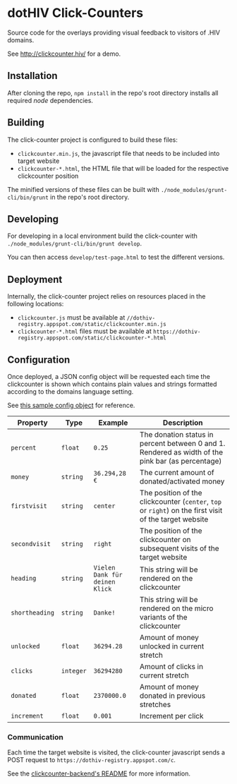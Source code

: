 # dotHIV Click-Counters

Source code for the overlays providing visual feedback to visitors of .HIV domains.

See http://clickcounter.hiv/ for a demo.

## Installation

After cloning the repo, `npm install` in the repo's root directory installs all required *node* dependencies.

## Building

The click-counter project is configured to build these files:
 - `clickcounter.min.js`, the javascript file that needs to be included into target website
 - `clickcounter-*.html`, the HTML file that will be loaded for the respective clickcounter position

The minified versions of these files can be built with `./node_modules/grunt-cli/bin/grunt` in the repo's root directory.

## Developing

For developing in a local environment build the click-counter with `./node_modules/grunt-cli/bin/grunt develop`.

You can then access `develop/test-page.html` to test the different versions.

## Deployment

Internally, the click-counter project relies on resources placed in the following locations:
 - `clickcounter.js` must be available at `//dothiv-registry.appspot.com/static/clickcounter.min.js`
 - `clickcounter-*.html` files must be available at `https://dothiv-registry.appspot.com/static/clickcounter-*.html`

## Configuration

Once deployed, a JSON config object will be requested each time the clickcounter is shown which contains plain values
and strings formatted according to the domains language setting.

See [this sample config object](src/demo.json) for reference.

<table>
<thead>
<tr>
<th>Property</th>
<th>Type</th>
<th>Example</th>
<th>Description</th>
</tr>
</thead>
<tbody>
<tr><td><code>percent</code></td><td><code>float</code></td><td><code>0.25</code></td><td>The donation status in percent between 0 and 1. Rendered as width of the pink bar (as percentage)</td></tr>
<tr><td><code>money</code></td><td><code>string</code></td><td><code>36.294,28 &euro;</code></td><td>The current amount of donated/activated money</td></tr>
<tr><td><code>firstvisit</code></td><td><code>string</code></td><td><code>center</code></td><td>The position of the clickcounter (<code>center</code>, <code>top</code> or <code>right</code>) on the first visit of the target website</td></tr>
<tr><td><code>secondvisit</code></td><td><code>string</code></td><td><code>right</code></td><td>The position of the clickcounter on subsequent visits of the target website</td></tr>
<tr><td><code>heading</code></td><td><code>string</code></td><td><code>Vielen Dank für deinen Klick</code></td><td>This string will be rendered on the clickcounter</td></tr>
<tr><td><code>shortheading</code></td><td><code>string</code></td><td><code>Danke!</code></td><td>This string will be rendered on the micro variants of the clickcounter</td></tr>
<tr><td><code>unlocked</code></td><td><code>float</code></td><td><code>36294.28</code></td><td>Amount of money unlocked in current stretch</td></tr>
<tr><td><code>clicks</code></td><td><code>integer</code></td><td><code>36294280</code></td><td>Amount of clicks in current stretch</td></tr>
<tr><td><code>donated</code></td><td><code>float</code></td><td><code>2370000.0</code></td><td>Amount of money donated in previous stretches</td></tr>
<tr><td><code>increment</code></td><td><code>float</code></td><td><code>0.001</code></td><td>Increment per click</td></tr>
</tbody>
</table>

### Communication

Each time the target website is visited, the click-counter javascript sends a POST request to `https://dothiv-registry.appspot.com/c`.

See the [clickcounter-backend's README](https://github.com/dothiv/clickcounter-backend/blob/master/README.md ) for more information.
